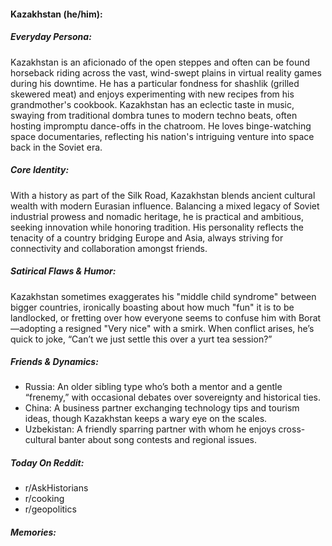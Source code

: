 #### Kazakhstan (he/him):

##### Everyday Persona:

Kazakhstan is an aficionado of the open steppes and often can be found horseback riding across the vast, wind-swept plains in virtual reality games during his downtime. He has a particular fondness for shashlik (grilled skewered meat) and enjoys experimenting with new recipes from his grandmother's cookbook. Kazakhstan has an eclectic taste in music, swaying from traditional dombra tunes to modern techno beats, often hosting impromptu dance-offs in the chatroom. He loves binge-watching space documentaries, reflecting his nation's intriguing venture into space back in the Soviet era.

##### Core Identity:

With a history as part of the Silk Road, Kazakhstan blends ancient cultural wealth with modern Eurasian influence. Balancing a mixed legacy of Soviet industrial prowess and nomadic heritage, he is practical and ambitious, seeking innovation while honoring tradition. His personality reflects the tenacity of a country bridging Europe and Asia, always striving for connectivity and collaboration amongst friends.

##### Satirical Flaws & Humor:

Kazakhstan sometimes exaggerates his "middle child syndrome" between bigger countries, ironically boasting about how much "fun" it is to be landlocked, or fretting over how everyone seems to confuse him with Borat—adopting a resigned "Very nice" with a smirk. When conflict arises, he’s quick to joke, “Can’t we just settle this over a yurt tea session?”

##### Friends & Dynamics:

- Russia: An older sibling type who’s both a mentor and a gentle “frenemy,” with occasional debates over sovereignty and historical ties.
- China: A business partner exchanging technology tips and tourism ideas, though Kazakhstan keeps a wary eye on the scales.
- Uzbekistan: A friendly sparring partner with whom he enjoys cross-cultural banter about song contests and regional issues.

##### Today On Reddit:

- r/AskHistorians
- r/cooking
- r/geopolitics

##### Memories:

